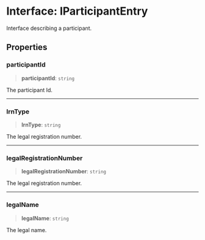 # Interface: IParticipantEntry

Interface describing a participant.

## Properties

### participantId

> **participantId**: `string`

The participant Id.

***

### lrnType

> **lrnType**: `string`

The legal registration number.

***

### legalRegistrationNumber

> **legalRegistrationNumber**: `string`

The legal registration number.

***

### legalName

> **legalName**: `string`

The legal name.
